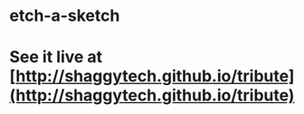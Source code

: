 etch-a-sketch
=============
See it live at [http://shaggytech.github.io/tribute](http://shaggytech.github.io/tribute)
=============
